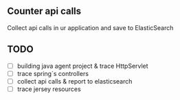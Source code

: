 ## Counter api calls  

Collect api calls in ur application and save to ElasticSearch  


## TODO  

- [ ] building java agent project & trace HttpServlet  
- [ ] trace spring`s controllers
- [ ] collect api calls & report to elasticsearch
- [ ] trace jersey resources
